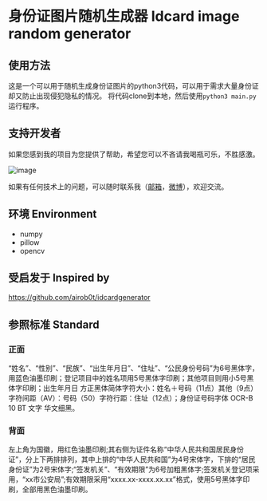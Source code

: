 # 身份证图片随机生成器 Idcard image random generator

## 使用方法
这是一个可以用于随机生成身份证图片的python3代码，可以用于需求大量身份证却又防止出现侵犯隐私的情况。
将代码clone到本地，然后使用`python3 main.py`运行程序。

## 支持开发者

如果您感到我的项目为您提供了帮助，希望您可以不吝请我喝瓶可乐，不胜感激。

![image](https://github.com/tzattack/Idcard_random_generator/blob/master/WechatIMG218.jpeg)

如果有任何技术上的问题，可以随时联系我（[邮箱](tzattack@gmail.com)，[微博](weibo.com/tzattack)），欢迎交流。


## 环境 Environment

-   numpy
-   pillow
-   opencv

## 受启发于 Inspired by

https://github.com/airob0t/idcardgenerator

## 参照标准 Standard

### 正面

“姓名”、“性别”、“民族”、“出生年月日”、“住址”、“公民身份号码”为6号黑体字，用蓝色油墨印刷；登记项目中的姓名项用5号黑体字印刷；其他项目则用小5号黑体字印刷；出生年月日 方正黑体简体字符大小：姓名＋号码（11点）其他（9点）字符间距（AV）：号码（50）字符行距：住址（12点）；身份证号码字体   OCR-B 10 BT   文字 华文细黑。

### 背面

左上角为国徽，用红色油墨印刷;其右侧为证件名称“中华人民共和国居民身份证”，分上下两排排列，其中上排的“中华人民共和国”为4号宋体字，下排的“居民身份证”为2号宋体字;“签发机关”、“有效期限”为6号加粗黑体字;签发机关登记项采用，“xx市公安局”;有效期限采用“xxxx.xx-xxxx.xx.xx”格式，使用5号黑体字印刷，全部用黑色油墨印刷。
